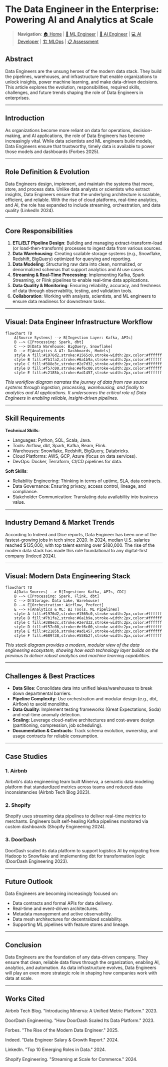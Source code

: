 # The Data Engineer in the Enterprise: Powering AI and Analytics at Scale

> **Navigation**: [🏠 Home](README.md) | [🔬 ML Engineer](ml_engineer_enterprise.md) | [🤖 AI Engineer](ai_engineer_deepdive.md) | [💻 AI Developer](ai_developer_enterprise.md) | [🏗️ MLOps](mlops_architecture_guide.md) | [📋 Assessment](ml_engineer_skills_assessment.md)

## Abstract

Data Engineers are the unsung heroes of the modern data stack. They build the pipelines, warehouses, and infrastructure that enable organizations to unlock insights, power machine learning, and make data-driven decisions. This article explores the evolution, responsibilities, required skills, challenges, and future trends shaping the role of Data Engineers in enterprises.

---

## Introduction

As organizations become more reliant on data for operations, decision-making, and AI applications, the role of Data Engineers has become increasingly vital. While data scientists and ML engineers build models, Data Engineers ensure that trustworthy, timely data is available to power those models and dashboards (Forbes 2025).

---

## Role Definition & Evolution

Data Engineers design, implement, and maintain the systems that move, store, and process data. Unlike data analysts or scientists who extract insights, Data Engineers ensure that the underlying architecture is scalable, efficient, and reliable. With the rise of cloud platforms, real-time analytics, and AI, the role has expanded to include streaming, orchestration, and data quality (LinkedIn 2024).

---

## Core Responsibilities

1. **ETL/ELT Pipeline Design**: Building and managing extract-transform-load (or load-then-transform) processes to ingest data from various sources.
2. **Data Warehousing**: Creating scalable storage systems (e.g., Snowflake, Redshift, BigQuery) optimized for querying and reporting.
3. **Data Modeling**: Structuring raw data into clean, normalized, or denormalized schemas that support analytics and AI use cases.
4. **Streaming & Real-Time Processing**: Implementing Kafka, Spark Streaming, or Flink pipelines to enable real-time data applications.
5. **Data Quality & Monitoring**: Ensuring reliability, accuracy, and freshness of data through observability, testing, and validation tools.
6. **Collaboration**: Working with analysts, scientists, and ML engineers to ensure data readiness for downstream tasks.

---

## Visual: Data Engineer Infrastructure Workflow

```mermaid
flowchart TD
    A[Source Systems] --> B[Ingestion Layer: Kafka, APIs]
    B --> C[Processing: Spark, dbt]
    C --> D[Data Warehouse: BigQuery, Snowflake]
    D --> E[Analytics & AI: Dashboards, Models]
    style A fill:#1976d2,stroke:#1565c0,stroke-width:2px,color:#ffffff
    style B fill:#7b1fa2,stroke:#6a1b9a,stroke-width:2px,color:#ffffff
    style C fill:#388e3c,stroke:#2e7d32,stroke-width:2px,color:#ffffff
    style D fill:#f57c00,stroke:#ef6c00,stroke-width:2px,color:#ffffff
    style E fill:#c2185b,stroke:#ad1457,stroke-width:2px,color:#ffffff
```

*This workflow diagram narrates the journey of data from raw source systems through ingestion, processing, warehousing, and finally to analytics and AI applications. It underscores the critical role of Data Engineers in enabling reliable, insight-driven pipelines.*

---

## Skill Requirements

**Technical Skills**:
- Languages: Python, SQL, Scala, Java.
- Tools: Airflow, dbt, Spark, Kafka, Beam, Flink.
- Warehouses: Snowflake, Redshift, BigQuery, Databricks.
- Cloud Platforms: AWS, GCP, Azure (focus on data services).
- DevOps: Docker, Terraform, CI/CD pipelines for data.

**Soft Skills**:
- Reliability Engineering: Thinking in terms of uptime, SLA, data contracts.
- Data Governance: Ensuring privacy, access control, lineage, and compliance.
- Stakeholder Communication: Translating data availability into business value.

---

## Industry Demand & Market Trends

According to Indeed and Dice reports, Data Engineer has been one of the fastest-growing jobs in tech since 2020. In 2024, median U.S. salaries reached $135,000, with top talent earning over $180,000. The rise of the modern data stack has made this role foundational to any digital-first company (Indeed 2024).

---

## Visual: Modern Data Engineering Stack

```mermaid
flowchart TD
    A[Data Sources] --> B[Ingestion: Kafka, APIs, CDC]
    B --> C[Processing: Spark, Flink, dbt]
    C --> D[Storage: Data Lake, Warehouse]
    D --> E[Orchestration: Airflow, Prefect]
    E --> F[Analytics & ML: BI Tools, ML Pipelines]
    style A fill:#1976d2,stroke:#1565c0,stroke-width:2px,color:#ffffff
    style B fill:#7b1fa2,stroke:#6a1b9a,stroke-width:2px,color:#ffffff
    style C fill:#388e3c,stroke:#2e7d32,stroke-width:2px,color:#ffffff
    style D fill:#f57c00,stroke:#ef6c00,stroke-width:2px,color:#ffffff
    style E fill:#c2185b,stroke:#ad1457,stroke-width:2px,color:#ffffff
    style F fill:#689f38,stroke:#558b2f,stroke-width:2px,color:#ffffff
```

*This stack diagram provides a modern, modular view of the data engineering ecosystem, showing how each technology layer builds on the previous to deliver robust analytics and machine learning capabilities.*

---

## Challenges & Best Practices

- **Data Silos**: Consolidate data into unified lakes/warehouses to break down departmental barriers.
- **Pipeline Complexity**: Use orchestration and modular design (e.g., dbt, Airflow) to avoid monoliths.
- **Data Quality**: Implement testing frameworks (Great Expectations, Soda) and real-time anomaly detection.
- **Scaling**: Leverage cloud-native architectures and cost-aware design (partitioning, compression, job scheduling).
- **Documentation & Contracts**: Track schema evolution, ownership, and usage contracts for reliable consumption.

---

## Case Studies

### 1. Airbnb

Airbnb's data engineering team built Minerva, a semantic data modeling platform that standardized metrics across teams and reduced data inconsistencies (Airbnb Tech Blog 2023).

### 2. Shopify

Shopify uses streaming data pipelines to deliver real-time metrics to merchants. Engineers built self-healing Kafka pipelines monitored via custom dashboards (Shopify Engineering 2024).

### 3. DoorDash

DoorDash scaled its data platform to support logistics AI by migrating from Hadoop to Snowflake and implementing dbt for transformation logic (DoorDash Engineering 2023).

---

## Future Outlook

Data Engineers are becoming increasingly focused on:
- Data contracts and formal APIs for data delivery.
- Real-time and event-driven architectures.
- Metadata management and active observability.
- Data mesh architectures for decentralized scalability.
- Supporting ML pipelines with feature stores and lineage.

---

## Conclusion

Data Engineers are the foundation of any data-driven company. They ensure that clean, reliable data flows through the organization, enabling AI, analytics, and automation. As data infrastructure evolves, Data Engineers will play an even more strategic role in shaping how companies work with data at scale.

---

## Works Cited

Airbnb Tech Blog. "Introducing Minerva: A Unified Metric Platform." 2023.

DoorDash Engineering. "How DoorDash Scaled Its Data Platform." 2023.

Forbes. "The Rise of the Modern Data Engineer." 2025.

Indeed. "Data Engineer Salary & Growth Report." 2024.

LinkedIn. "Top 10 Emerging Roles in Data." 2024.

Shopify Engineering. "Streaming at Scale for Commerce." 2024.
